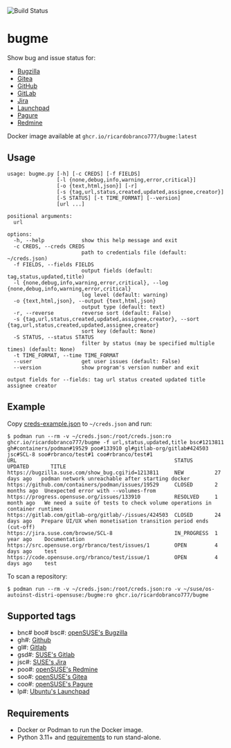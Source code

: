 ![Build Status](https://github.com/ricardobranco777/bugme/actions/workflows/ci.yml/badge.svg)

# bugme

Show bug and issue status for:

- [Bugzilla](https://www.bugzilla.org/)
- [Gitea](https://about.gitea.com/)
- [GitHub](https://github.com/)
- [GitLab](https://gitlab.com/)
- [Jira](https://www.atlassian.com/software/jira)
- [Launchpad](https://launchpad.net/)
- [Pagure](https://pagure.io/)
- [Redmine](https://www.redmine.org/)

Docker image available at `ghcr.io/ricardobranco777/bugme:latest`

## Usage

```
usage: bugme.py [-h] [-c CREDS] [-f FIELDS]
                [-l {none,debug,info,warning,error,critical}]
                [-o {text,html,json}] [-r]
                [-s {tag,url,status,created,updated,assignee,creator}]
                [-S STATUS] [-t TIME_FORMAT] [--version]
                [url ...]

positional arguments:
  url

options:
  -h, --help            show this help message and exit
  -c CREDS, --creds CREDS
                        path to credentials file (default: ~/creds.json)
  -f FIELDS, --fields FIELDS
                        output fields (default: tag,status,updated,title)
  -l {none,debug,info,warning,error,critical}, --log {none,debug,info,warning,error,critical}
                        log level (default: warning)
  -o {text,html,json}, --output {text,html,json}
                        output type (default: text)
  -r, --reverse         reverse sort (default: False)
  -s {tag,url,status,created,updated,assignee,creator}, --sort {tag,url,status,created,updated,assignee,creator}
                        sort key (default: None)
  -S STATUS, --status STATUS
                        filter by status (may be specified multiple times) (default: None)
  -t TIME_FORMAT, --time TIME_FORMAT
  --user                get user issues (default: False)
  --version             show program's version number and exit

output fields for --fields: tag url status created updated title assignee creator
```

## Example

Copy [creds-example.json](creds-example.json) to `~/creds.json` and run:

```
$ podman run --rm -v ~/creds.json:/root/creds.json:ro ghcr.io/ricardobranco777/bugme -f url,status,updated,title bsc#1213811 gh#containers/podman#19529 poo#133910 gl#gitlab-org/gitlab#424503  jsc#SCL-8 soo#rbranco/test#1 coo#rbranco/test#1
URL                                                   STATUS       UPDATED       TITLE
https://bugzilla.suse.com/show_bug.cgi?id=1213811     NEW          27 days ago   podman network unreachable after starting docker
https://github.com/containers/podman/issues/19529     CLOSED       2 months ago  Unexpected error with --volumes-from
https://progress.opensuse.org/issues/133910           RESOLVED     1 month ago   We need a suite of tests to check volume operations in container runtimes
https://gitlab.com/gitlab-org/gitlab/-/issues/424503  CLOSED       24 days ago   Prepare UI/UX when monetisation transition period ends (cut-off)
https://jira.suse.com/browse/SCL-8                    IN_PROGRESS  1 year ago    Documentation
https://src.opensuse.org/rbranco/test/issues/1        OPEN         4 days ago    test
https://code.opensuse.org/rbranco/test/issue/1        OPEN         4 days ago    test
```

To scan a repository:

```
$ podman run --rm -v ~/creds.json:/root/creds.json:ro -v ~/suse/os-autoinst-distri-opensuse:/bugme:ro ghcr.io/ricardobranco777/bugme
```

## Supported tags

- bnc# boo# bsc#: [openSUSE's Bugzilla](https://bugzilla.suse.com)
- gh#: [Github](https://github.com)
- gl#: [Gitlab](https://gitlab.com)
- gsd#: [SUSE's Gitlab](https://gitlab.suse.de)
- jsc#: [SUSE's Jira](https://jira.suse.com)
- poo#: [openSUSE's Redmine](https://progress.opensuse.org)
- soo#: [openSUSE's Gitea](https://src.opensuse.org)
- coo#: [openSUSE's Pagure](https://code.opensuse.org)
- lp#: [Ubuntu's Launchpad](https://launchpad.net)

## Requirements

- Docker or Podman to run the Docker image.
- Python 3.11+ and [requirements](requirements-dev.txt) to run stand-alone.
